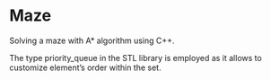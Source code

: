 Maze
====
Solving a maze with A* algorithm using C++.

The type priority_queue in the STL library is employed as it allows to customize element’s order within the set.
